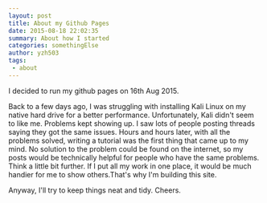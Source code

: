 ```yaml
---
layout: post
title: About my Github Pages
date: 2015-08-18 22:02:35
summary: About how I started
categories: somethingElse
author: yzh503
tags: 
 - about
---
```

I decided to run my github pages on 16th Aug 2015. 

Back to a few days ago, I was struggling with installing Kali Linux on my native hard drive for a better performance. Unfortunately, Kali didn't seem to like me. Problems kept showing up. I saw lots of people posting threads saying they got the same issues. Hours and hours later, with all the problems solved, writing a tutorial was the first thing that came up to my mind. No solution to the problem could be found on the internet, so my posts would be technically helpful for people who have the same problems. Think a little bit further. If I put all my work in one place, it would be much handier for me to show others.That's why I'm building this site.

Anyway, I'll try to keep things neat and tidy. Cheers. 